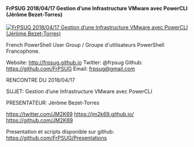 ﻿#### FrPSUG 2018/04/17 Gestion d’une Infrastructure VMware avec PowerCLI (Jérôme Bezet-Torres)

[![FrPSUG 2018/04/17 Gestion d’une Infrastructure VMware avec PowerCLI (Jérôme Bezet-Torres)](https://i3.ytimg.com/vi/nFQpTyHjde0/hqdefault.jpg "FrPSUG 2018/04/17 Gestion d’une Infrastructure VMware avec PowerCLI (Jérôme Bezet-Torres)")](https://www.youtube.com/watch?v=nFQpTyHjde0)

French PowerShell User Group / Groupe d'utilisateurs PowerShell Francophone.

Website: http://frpsug.github.io
Twitter: @frpsug
Github: https://github.com/FrPSUG
Email: frpsug@gmail.com


RENCONTRE DU 2018/04/17

SUJET: Gestion d’une Infrastructure VMware avec PowerCLI

PRESENTATEUR: Jérôme Bezet-Torres

https://twitter.com/JM2K69
https://jm2k69.github.io/
https://github.com/JM2K69


Presentation et scripts disponible sur github:
https://github.com/FrPSUG/Presentations


